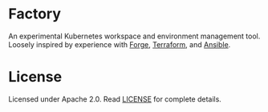 # Factory

An experimental Kubernetes workspace and environment management tool. Loosely inspired by experience with [Forge](https://forge.sh), [Terraform](https://terraform.io), and [Ansible](https://ansible.com).

# License

Licensed under Apache 2.0. Read [LICENSE](LICENSE) for complete details.
